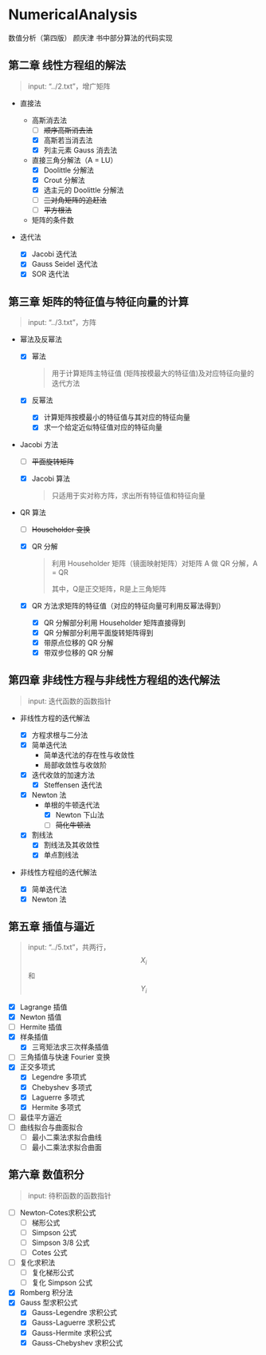 # NumericalAnalysis
数值分析（第四版） 颜庆津 书中部分算法的代码实现

## 第二章 线性方程组的解法

> input: “../2.txt”，增广矩阵

- 直接法
  - 高斯消去法
    - [ ] ~~顺序高斯消去法~~
    - [x] 高斯若当消去法
    - [x] 列主元素 Gauss 消去法
  - 直接三角分解法（A = LU）
    * [x] Doolittle 分解法
    * [x] Crout 分解法
    * [x] 选主元的 Doolittle 分解法
    * [ ] ~~三对角矩阵的追赶法~~
    * [ ] ~~平方根法~~
  - 矩阵的条件数
- 迭代法

  - [x] Jacobi 迭代法
  - [x] Gauss Seidel 迭代法
  - [x] SOR 迭代法

## 第三章 矩阵的特征值与特征向量的计算

> input: “../3.txt”，方阵

- 幂法及反幂法
  - [x] 幂法

    > 用于计算矩阵主特征值 (矩阵按模最大的特征值)及对应特征向量的迭代方法

  - [x] 反幂法

    - [x] 计算矩阵按模最小的特征值与其对应的特征向量
    - [x] 求一个给定近似特征值对应的特征向量

- Jacobi 方法

  - [ ] ~~平面旋转矩阵~~

  - [x] Jacobi 算法

    > 只适用于实对称方阵，求出所有特征值和特征向量

- QR 算法

  - [ ] ~~Householder 变换~~

  - [x] QR 分解

    > 利用 Householder 矩阵（镜面映射矩阵）对矩阵 A 做 QR 分解，A = QR
    >
    > 其中，Q是正交矩阵，R是上三角矩阵

  - [x] QR 方法求矩阵的特征值（对应的特征向量可利用反幂法得到）

    - [x] QR 分解部分利用 Householder 矩阵直接得到
    - [x] QR 分解部分利用平面旋转矩阵得到
    - [x] 带原点位移的 QR 分解
    - [x] 带双步位移的 QR 分解

## 第四章 非线性方程与非线性方程组的迭代解法

> input: 迭代函数的函数指针

- 非线性方程的迭代解法

    * [x] 方程求根与二分法
    * [x] 简单迭代法
      - 简单迭代法的存在性与收敛性
      - 局部收敛性与收敛阶
    * [x] 迭代收敛的加速方法
      * [x] Steffensen 迭代法
    * [x] Newton 法
      - 单根的牛顿迭代法
        - [x] Newton 下山法
        - [ ] ~~简化牛顿法~~
    * [x] 割线法
      * [x] 割线法及其收敛性
      * [x] 单点割线法

- 非线性方程组的迭代解法

    * [x] 简单迭代法
    * [x] Newton 法

## 第五章 插值与逼近

> input: “../5.txt”，共两行， $$ X_i $$  和 $$ Y_i $$

* [x] Lagrange 插值
* [x] Newton 插值
* [ ] Hermite 插值
* [x] 样条插值
  * [x] 三弯矩法求三次样条插值
* [ ] 三角插值与快速 Fourier 变换
* [x] 正交多项式
  * [x] Legendre 多项式
  * [x] Chebyshev 多项式
  * [x] Laguerre 多项式
  * [x] Hermite 多项式
* [ ] 最佳平方逼近
* [ ] 曲线拟合与曲面拟合
  * [ ] 最小二乘法求拟合曲线
  * [ ] 最小二乘法求拟合曲面

## 第六章 数值积分

> input: 待积函数的函数指针

* [ ] Newton-Cotes求积公式
  * [ ] 梯形公式
  * [ ] Simpson 公式
  * [ ] Simpson 3/8 公式
  * [ ] Cotes 公式
* [ ] 复化求积法
  * [ ] 复化梯形公式
  * [ ] 复化 Simpson 公式
* [x] Romberg 积分法
* [x] Gauss 型求积公式
  * [x] Gauss-Legendre 求积公式
  * [x] Gauss-Laguerre 求积公式
  * [x] Gauss-Hermite 求积公式
  * [x] Gauss-Chebyshev 求积公式